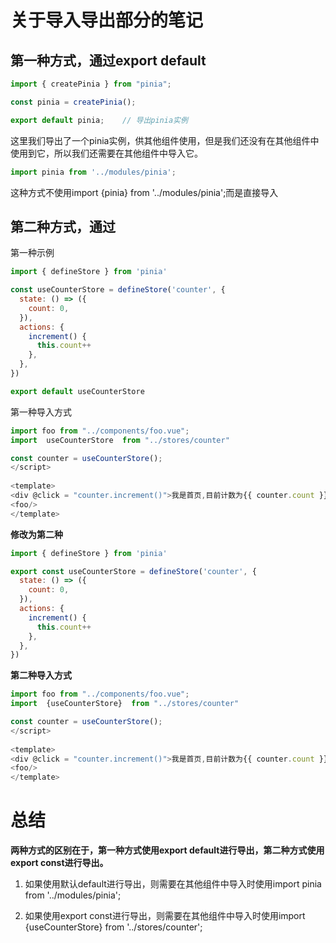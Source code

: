# 关于导入导出部分的笔记

## 第一种方式，通过export default 
```javascript
import { createPinia } from "pinia";

const pinia = createPinia();

export default pinia;    // 导出pinia实例
```
这里我们导出了一个pinia实例，供其他组件使用，但是我们还没有在其他组件中使用到它，所以我们还需要在其他组件中导入它。

```javascript
import pinia from '../modules/pinia';
```

这种方式不使用import {pinia} from '../modules/pinia';而是直接导入

## 第二种方式，通过

第一种示例
```javascript
import { defineStore } from 'pinia'

const useCounterStore = defineStore('counter', {
  state: () => ({    
    count: 0,
  }),
  actions: {
    increment() {
      this.count++
    },
  },
})

export default useCounterStore
```
第一种导入方式
```javascript
import foo from "../components/foo.vue";
import  useCounterStore  from "../stores/counter"

const counter = useCounterStore();
</script>
 
<template>
<div @click = "counter.increment()">我是首页,目前计数为{{ counter.count }}</div>
<foo/>
</template>
```


**修改为第二种**
```javascript
import { defineStore } from 'pinia'

export const useCounterStore = defineStore('counter', {
  state: () => ({    
    count: 0,
  }),
  actions: {
    increment() {
      this.count++
    },
  },
})
```

**第二种导入方式**
```javascript
import foo from "../components/foo.vue";
import  {useCounterStore}  from "../stores/counter"

const counter = useCounterStore();
</script>
 
<template>
<div @click = "counter.increment()">我是首页,目前计数为{{ counter.count }}</div>
<foo/>
</template>
```

# **总结**
**两种方式的区别在于，第一种方式使用export default进行导出，第二种方式使用export const进行导出。**

1. 如果使用默认default进行导出，则需要在其他组件中导入时使用import pinia from '../modules/pinia';

2. 如果使用export const进行导出，则需要在其他组件中导入时使用import {useCounterStore}  from '../stores/counter';
